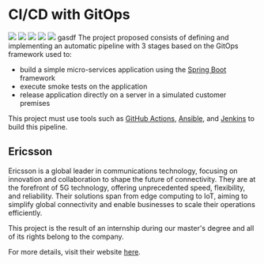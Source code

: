 # CI/CD with GitOps

<img src="https://img.shields.io/badge/Spring-6DB33F?style=for-the-badge&logo=spring&logoColor=white" /> <img src="https://img.shields.io/badge/Docker-2CA5E0?style=for-the-badge&logo=docker&logoColor=white" /> <img src="https://img.shields.io/badge/Jenkins-D24939?style=for-the-badge&logo=Jenkins&logoColor=white" /> <img src="https://img.shields.io/badge/Ansible-000000?style=for-the-badge&logo=ansible&logoColor=white" /> <img src="https://img.shields.io/badge/GitHub_Actions-2088FF?style=for-the-badge&logo=github-actions&logoColor=white" />
gasdf
The project proposed consists of defining and implementing an automatic pipeline with 3 stages based on the GitOps framework used to:
- build a simple micro-services application using the [Spring Boot](https://spring.io/) framework
- execute smoke tests on the application
- release application directly on a server in a simulated customer premises

This project must use tools such as [GitHub Actions](https://docs.github.com/en/actions), [Ansible](https://www.ansible.com/), and [Jenkins](https://www.jenkins.io/) to build this pipeline.

## Ericsson

Ericsson is a global leader in communications technology, focusing on innovation and collaboration to shape the future of connectivity. They are at the forefront of 5G technology, offering unprecedented speed, flexibility, and reliability. Their solutions span from edge computing to IoT, aiming to simplify global connectivity and enable businesses to scale their operations efficiently.

This project is the result of an internship during our master's degree and all of its rights belong to the company. 

For more details, visit their website [here](https://www.ericsson.com/).
